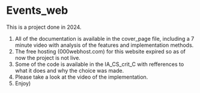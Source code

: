 # Events_web
This is a project done in 2024.


1) All of the documentation is available in the cover_page file, including a 7 minute video with analysis of the features and implementation methods.
2) The free hosting (000webhost.com) for this website expired so as of now the project is not live.
3) Some of the code is available in the IA_CS_crit_C with refferences to what it does and why the choice was made.
4) Please take a look at the video of the implementation.
5) Enjoy)
